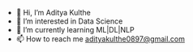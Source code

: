 - 👋 Hi, I’m Aditya Kulthe
- 👀 I’m interested in Data Science
- 🌱 I’m currently learning ML|DL|NLP
- 📫 How to reach me adityakulthe0897@gmail.com


